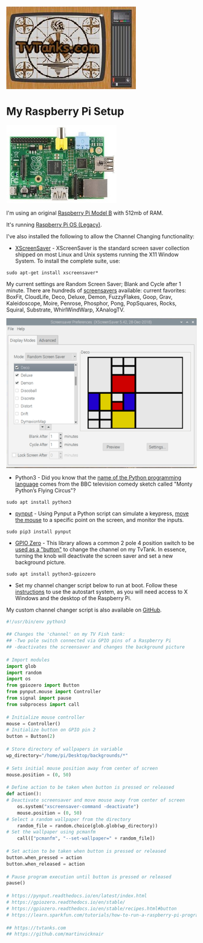 ![TvTanks.com Logo](/assets/images/tvtanktv.JPG)

# My Raspberry Pi Setup

![Raspberry Pi Model B](/assets/images/rpiModelB.jpg)

I'm using an original [Raspberry Pi Model B](https://en.wikipedia.org/wiki/Raspberry_Pi#Model_comparison) with 512mb of RAM.

It's running [Raspberry Pi OS (Legacy)](https://www.raspberrypi.com/software/operating-systems/).

I've also installed the following to allow the Channel Changing functionality:

- [XScreenSaver](https://www.jwz.org/xscreensaver/) - XScreenSaver is the standard screen saver collection shipped on most Linux and Unix systems running the X11 Window System. To install the complete suite, use:

```
sudo apt-get install xscreensaver*
```

My current settings are Random Screen Saver; Blank and Cycle after 1 minute. There are hundreds of [screensavers](https://www.jwz.org/xscreensaver/screenshots/) available: current favorites: BoxFit, CloudLife, Deco, Deluxe, Demon, FuzzyFlakes, Goop, Grav, Kaleidoscope, Moire, Penrose, Phosphor, Pong, PopSquares, Rocks, Squiral, Substrate, WhirlWindWarp, XAnalogTV.

![XScreenSaver-Preferences](/assets/images/xscreensaver-preferences-tvtanks.png)

- Python3 - Did you know that the [name of the Python programming language](https://pythoninstitute.org/about-python) comes from the BBC television comedy sketch called "Monty Python’s Flying Circus"?

```
sudo apt install python3
```

- [pynput](https://pynput.readthedocs.io/en/latest/) - Using Pynput a Python script can simulate a keypress, [move the mouse](https://pynput.readthedocs.io/en/latest/mouse.html) to a specific point on the screen, and monitor the inputs.

```
sudo pip3 install pynput
```

- [GPIO Zero](https://gpiozero.readthedocs.io/en/stable/installing.html) - This library allows a common 2 pole 4 position switch to be [used as a "button"](https://gpiozero.readthedocs.io/en/stable/recipes.html#button) to change the channel on my TvTank. In essence, turning the knob will deactivate the screen saver and set a new background picture.

```
sudo apt install python3-gpiozero
```

<div id="channel_changer.py">
</div>

- Set my channel changer script below to run at boot. Follow these [instructions](https://learn.sparkfun.com/tutorials/how-to-run-a-raspberry-pi-program-on-startup/all#method-2-autostart) to use the autostart system, as you will need access to X Windows and the desktop of the Raspberry Pi.

My custom channel changer script is also available on [GitHub](https://github.com/martinvicknair/tvtanks.com/blob/main/channel_changer.py).

```python
#!/usr/bin/env python3

## Changes the 'channel' on my TV Fish tank:
## -Two pole switch connected via GPIO pins of a Raspberry Pi
## -deactivates the screensaver and changes the background picture

# Import modules
import glob
import random
import os
from gpiozero import Button
from pynput.mouse import Controller
from signal import pause
from subprocess import call

# Initialize mouse controller
mouse = Controller()
# Initialize button on GPIO pin 2
button = Button(2)

# Store directory of wallpapers in variable
wp_directory="/home/pi/Desktop/backgrounds/*"

# Sets initial mouse position away from center of screen
mouse.position = (0, 50)

# Define action to be taken when button is pressed or released
def action():
# Deactivate screensaver and move mouse away from center of screen
    os.system("xscreensaver-command -deactivate")
    mouse.position = (0, 50)
# Select a random wallpaper from the directory
    random_file = random.choice(glob.glob(wp_directory))
# Set the wallpaper using pcmanfm
    call(["pcmanfm", "--set-wallpaper=" + random_file])

# Set action to be taken when button is pressed or released
button.when_pressed = action
button.when_released = action

# Pause program execution until button is pressed or released
pause()

# https://pynput.readthedocs.io/en/latest/index.html
# https://gpiozero.readthedocs.io/en/stable/
# https://gpiozero.readthedocs.io/en/stable/recipes.html#button
# https://learn.sparkfun.com/tutorials/how-to-run-a-raspberry-pi-program-on-startup/all#method-2-autostart

## https://tvtanks.com
## https://github.com/martinvicknair
```
